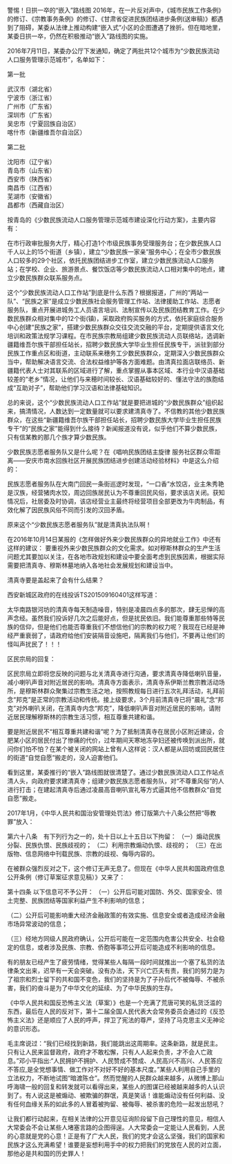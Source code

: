 警惕！日拱一卒的“嵌入”路线图
2016年，在一片反对声中，《城市民族工作条例》的修订、《宗教事务条例》的修订、《甘肃省促进民族团结进步条例(送审稿)》都遇到了阻碍，某委从法律上推动构建“嵌入式”小区的企图遭遇了挫折。但在暗地里，某委日拱一卒，仍然在积极推动“嵌入”路线图的实施。

2016年7月11日，某委办公厅下发通知，确定了两批共12个城市为“少数民族流动人口服务管理示范城市”，名单如下：

第一批

武汉市（湖北省）           
宁波市（浙江省）          
广州市（广东省）           
深圳市（广东省）           
吴忠市（宁夏回族自治区）   
喀什市（新疆维吾尔自治区）

第二批

沈阳市（辽宁省）           
青岛市（山东省）           
西安市（陕西省）           
南昌市（江西省）          
芜湖市（安徽省）           
昌都市（西藏自治区）  

按青岛的《少数民族流动人口服务管理示范城市建设深化行动方案》，主要内容有：

在市行政审批服务大厅，精心打造1个市级民族事务受理服务台；在少数民族人口千人以上的15个街道（乡镇），建立“少数民族一家亲”服务中心；在全市少数民族人口较多的29个社区，依托民族团结进步工作室，建立少数民族流动人口服务站；在学校、企业、旅游景点、餐饮饭店等少数民族流动人口相对集中的地点，建立少数民族群众联系服务点。

这个“少数民族流动人口工作站”到底是什么东西？根据报道，广州的“两站一队”、“民族之家”是成立少数民族社会服务管理工作站、法律援助工作站、志愿者服务队，重点开展进城务工人员语言培训、法制宣传以及民族团结教育工作。在少数民族群众相对集中的12个街(镇)，采取政府购买服务的方式，依托家庭综合服务中心创建“民族之家”，搭建少数民族群众交往交流交融的平台，定期提供语言文化培训和政策法规学习课程。在市民族宗教局组建少数民族流动人员联络站，选调新疆籍维吾尔族干部担任站长，招聘少数民族大学毕业生担任民族专干，派驻到部分民族工作重点区和街道，主动联系来穗务工少数民族群众，定期深入少数民族群众当中，帮助解决语言交流、合法权益维护等各方面难题。由清真拉面店联络员、新疆籍代表人士对其联系的区域进行了解，重点掌握从事本区域、本行业中汉语基础较差的“老乡”情况，让他们与来穂时间较长、汉语基础较好的、懂法守法的族胞结成“互助对子”，帮助他们学习汉语和法律基础知识。

总的来说，这个“少数民族流动人口工作站”就是要把进城的“少数民族群众”组织起来，搞清情况，人数达到一定数量就可以要求建清真寺了。不信教的其他少数民族群众，在这些“新疆籍维吾尔族干部担任站长，招聘少数民族大学毕业生担任民族专干”的“民族之家”能得到什么接待？新闻报道没有说，似乎他们不算少数民族，只有信某教的那几个族才算少数民族。

少数民族志愿者服务队又是什么呢？在《唱响民族团结主旋律 服务社区群众零距离——安庆市南水回族社区开展民族团结进步创建活动经验材料》中是这么介绍的：

民族志愿者服务队在大南门回民一条街巡逻时发现，“一口香”水饺店，业主朱秀艳是汉族，经营猪肉水饺，周边回族居民认为不尊重回民风俗，要求该店关闭。获知情况后，社居委及时协调，该店经营业主最终将经营项目全部更改为牛肉制品，有效化解了因民族风俗不同而引发的汉回矛盾。

原来这个“少数民族志愿者服务队”就是清真执法队啊！

在2016年10月14日某报的《怎样做好外来少数民族群众的异地就业工作》中还有这样的建议：
要重视外来少数民族群众的文化需求。如对穆斯林群众的生产生活问题尤其要加以关注，在各地市政规划和建设中要全面考虑到民族因素，根据实际需要把清真寺、穆斯林墓地纳入各地社会发展规划和建设当中。

清真寺要是盖起来了会有什么结果？

西安新城区政府的在线投诉TS201509160401这样写道：

太华南路银河坊的清真寺每天制造噪音，特别是凌晨四点多的那次，肆无忌惮的高声念经。虽然我们投诉好几次之后能好点，但是扰民依旧。我们能尊重那些特等民族的信仰，但是他们也能否尊重我们不想信他们的宗教的权力呢？我现在已经是神经严重衰弱了，请政府给他们安装隔音设施吧，隔离我们与他们，不要再让他们的怪叫声扰民了！！！

区民宗局的回复：

区民宗局立即将您反映的问题与北关清真寺进行沟通，要求清真寺降低喇叭音量，减小喇叭声音对附近居民的影响。清真寺方面表示，清真寺系伊斯兰教宗教活动场所，是穆斯林群众聚集过宗教生活之地，按照教规每日进行五次礼拜活动，礼拜前念“邦克”是正常的宗教活动和传统。接上级要求，3个月前清真寺已将“晨礼”念“邦克”对外喇叭关闭，在清真寺内念“邦克”，降低喇叭声音对附近居民的影响，请附近居民理解穆斯林的宗教生活习惯，相互尊重共建和谐。

要是附近居民不“相互尊重共建和谐”呢？为了抵制清真寺在居民小区附近建设，合肥某小区的居民付出了惨痛的代价，过年期间天寒地冻孕妇还被传唤到派出所，就问你们怕不怕？在某个被关闭的网站上曾有人这样说：汉人都是从回坊或回民居住的街道“自觉自愿”搬走的，没人迫害他们。

看到这里，某委推行的“嵌入”路线图就很清楚了。通过少数民族流动人口工作站点清人头，向政府要求建清真寺；组建少数民族志愿者服务队，对“不尊重风俗”的人进行打击；在建起清真寺后通过凌晨高音喇叭宣礼等方式逼其他不信教群众“自觉自愿”搬走。

2017年1月，《中华人民共和国治安管理处罚法》修订版第六十八条公然把“辱教罪”放入：

第六十八条　有下列行为之一的，处十日以上十五日以下拘留：
（一）煽动民族分裂、民族仇恨、民族歧视的；
（二）利用宗教煽动仇恨、歧视的；
（三）在出版物、信息网络中刊载民族、宗教的歧视、侮辱内容的。

在被群众强烈反对之下，这个修订无声无息了。但现在《中华人民共和国政府信息公开条例（修订草案征求意见稿）》又来了：

第十四条  以下信息可不予公开：
（一）公开后可能对国防、外交、国家安全、领土完整、民族团结等国家利益产生不利影响的信息；
    
（二）公开后可能影响重大经济金融政策的有效实施、信息安全或者造成经济金融市场异常波动的信息；
    
（三）经地方同级人民政府确认，公开后可能在一定范围内危害公共安全、社会稳定的信息，或者涉及民族、宗教、侨胞等事项公开后可能造成不利影响的信息。

有的朋友已经产生了疲劳情绪，觉得某些人每隔一段时间就推出一个塞了私货的法律条文出来，迟早有一天会突破。没有办法，天下兴亡匹夫有责，我们的努力是为了祖宗和烈士留下的共和国不变色，我们的坚持是为了子孙后代不被侮辱、不被杀害，我们的奋斗是为了中华文化的延续、为了中华民族的生存。

《中华人民共和国反恐怖主义法（草案）》也是一个充满了荒唐可笑的私货泛滥的东西，最后在人民的反对下，第十二届全国人民代表大会常务委员会通过的《反恐怖主义法》还是顺应了人民的呼声，捍卫了宪法的尊严，坚持了马克思主义无神论的意识形态。

毛主席说过：“我们已经找到新路，我们能跳出这周期率。这条新路，就是民主。只有让人民来监督政府，政府才不敢松懈，只有人人起来负责，才不会人亡政息。”邓小平指出:“人民拥护不拥护、人民赞成不赞成、人民高兴不高兴、人民答应不答应,是全党想事情、做工作对不对好不好的基本尺度。”某些人利用自己手里的立法权力，不断地试图“暗渡陈仓”。然而觉醒的人民群众越来越多，从微博上那山呼海啸一般的回复和转发就可以看得出来，某些人的图谋已经被越来越多的人认识到了。有人说这是被煽动、被欺骗的群氓，真是笑话！谁能煽动没有任何利益、没有任何血缘关系的如此多的人冒着被拘留、被侮辱、被杀害的危险一起发出怒吼？

让我们都行动起来，在相关法律的公开意见征询阶段留下自己理性的意见，相信人大常委会不会让某些人堵塞言路的企图得逞。人大常委会一定能让人民看到，人民的心意就是党的心意！正是有了广大人民，我们的党才会这么坚强，我们的国家和民族才这么充满希望！谁要是妄想利用手中的权力把我们的党放在人民的对立面，那他必是共和国的历史罪人！
